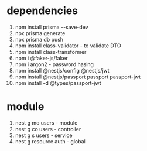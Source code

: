 # dependencies 
1. npm install prisma --save-dev
2. npx prisma generate
3. npx prisma db push
2. npm install class-validator - to validate DTO
3. npm install class-transformer
4. npm i @faker-js/faker
5. npm i argon2 - password hasing
6. npm install @nestjs/config @nestjs/jwt
7. npm install @nestjs/passport passport passport-jwt
8. npm install -d @types/passport-jwt
# module
1. nest g mo users  - module   
2. nest g co users  - controller
3. nest g s users   - service
4. nest g resource auth - global
